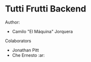 # Tutti Frutti Backend

Author:

- Camilo "El Máquina" Jorquera

Colaborators

- Jonathan Pitt
- Che Ernesto :ar:
